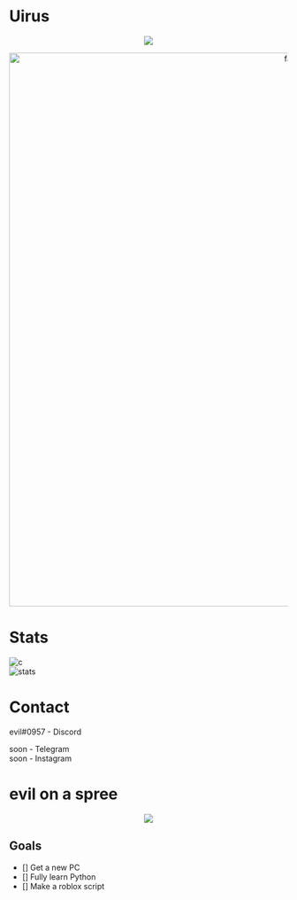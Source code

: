 # Uirus

<p align="center">
  <a href="https://github.com/uiruss">
    <img src="https://discord.c99.nl/widget/theme-4/859565244602515457.png"/>
     </a>
</p>


</p>
<p align="center">  
  <img src="https://cdn.discordapp.com/attachments/631162287968747550/762808835546808360/line.gif" alt="fax" width="1000" height="">
</p>

# Stats
![c](https://github-readme-stats.vercel.app/api/top-langs/?username=evills&layout=compact&theme=dark) 
</br>
![stats](https://github-readme-stats.vercel.app/api?username=evills&show_icons=true&theme=dark)

# Contact
evil#0957 - Discord </br>

soon - Telegram </br>
soon - Instagram </br>

# evil on a spree
<p align="center">
  <a href="https://github.com/evills">
    <a href="https://solo.to/evilonaspree">
    <img src="https://cdn.discordapp.com/attachments/841445020837478400/903428387517890561/3d59f58e1c1b923f6b9d3f3c155d6bf9.gif"/>
     </a>
</p>
  
## Goals

- [] Get a new PC
- [] Fully learn Python
- [] Make a roblox script
